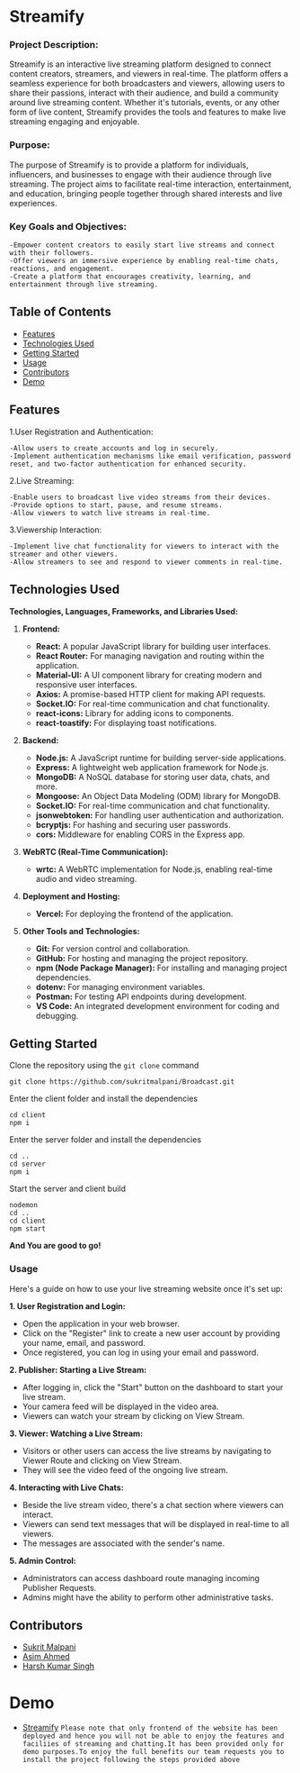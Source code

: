 # Streamify

### Project Description:

Streamify is an interactive live streaming platform designed to connect content creators, streamers, and viewers in real-time. The platform offers a seamless experience for both broadcasters and viewers, allowing users to share their passions, interact with their audience, and build a community around live streaming content. Whether it's tutorials, events, or any other form of live content, Streamify provides the tools and features to make live streaming engaging and enjoyable.

### Purpose:

The purpose of Streamify is to provide a platform for individuals, influencers, and businesses to engage with their audience through live streaming. The project aims to facilitate real-time interaction, entertainment, and education, bringing people together through shared interests and live experiences.

### Key Goals and Objectives:

    -Empower content creators to easily start live streams and connect with their followers.
    -Offer viewers an immersive experience by enabling real-time chats, reactions, and engagement.
    -Create a platform that encourages creativity, learning, and entertainment through live streaming.

## Table of Contents

- [Features](#features)
- [Technologies Used](#technologies-used)
- [Getting Started](#getting-started)
- [Usage](#usage)
- [Contributors](#contributors)
- [Demo](#demo)

## Features

1.User Registration and Authentication:

    -Allow users to create accounts and log in securely.
    -Implement authentication mechanisms like email verification, password reset, and two-factor authentication for enhanced security.

2.Live Streaming:

    -Enable users to broadcast live video streams from their devices.
    -Provide options to start, pause, and resume streams.
    -Allow viewers to watch live streams in real-time.

3.Viewership Interaction:

    -Implement live chat functionality for viewers to interact with the streamer and other viewers.
    -Allow streamers to see and respond to viewer comments in real-time.

## Technologies Used

**Technologies, Languages, Frameworks, and Libraries Used:**

1. **Frontend:**

   - **React:** A popular JavaScript library for building user interfaces.
   - **React Router:** For managing navigation and routing within the application.
   - **Material-UI:** A UI component library for creating modern and responsive user interfaces.
   - **Axios:** A promise-based HTTP client for making API requests.
   - **Socket.IO:** For real-time communication and chat functionality.
   - **react-icons:** Library for adding icons to components.
   - **react-toastify:** For displaying toast notifications.

2. **Backend:**

   - **Node.js:** A JavaScript runtime for building server-side applications.
   - **Express:** A lightweight web application framework for Node.js.
   - **MongoDB:** A NoSQL database for storing user data, chats, and more.
   - **Mongoose:** An Object Data Modeling (ODM) library for MongoDB.
   - **Socket.IO:** For real-time communication and chat functionality.
   - **jsonwebtoken:** For handling user authentication and authorization.
   - **bcryptjs:** For hashing and securing user passwords.
   - **cors:** Middleware for enabling CORS in the Express app.

3. **WebRTC (Real-Time Communication):**

   - **wrtc:** A WebRTC implementation for Node.js, enabling real-time audio and video streaming.

4. **Deployment and Hosting:**

   - **Vercel:** For deploying the frontend of the application.

5. **Other Tools and Technologies:**

   - **Git:** For version control and collaboration.
   - **GitHub:** For hosting and managing the project repository.
   - **npm (Node Package Manager):** For installing and managing project dependencies.
   - **dotenv:** For managing environment variables.
   - **Postman:** For testing API endpoints during development.
   - **VS Code:** An integrated development environment for coding and debugging.

## Getting Started

Clone the repository using the `git clone` command

```
git clone https://github.com/sukritmalpani/Broadcast.git

```

Enter the client folder and install the dependencies

```
cd client
npm i
```

Enter the server folder and install the dependencies

```
cd ..
cd server
npm i
```

Start the server and client build

```
nodemon
cd ..
cd client
npm start
```

**And You are good to go!**

### Usage

Here's a guide on how to use your live streaming website once it's set up:

**1. User Registration and Login:**

- Open the application in your web browser.
- Click on the "Register" link to create a new user account by providing your name, email, and password.
- Once registered, you can log in using your email and password.

**2. Publisher: Starting a Live Stream:**

- After logging in, click the "Start" button on the dashboard to start your live stream.
- Your camera feed will be displayed in the video area.
- Viewers can watch your stream by clicking on View Stream.

**3. Viewer: Watching a Live Stream:**

- Visitors or other users can access the live streams by navigating to Viewer Route and clicking on View Stream.
- They will see the video feed of the ongoing live stream.

**4. Interacting with Live Chats:**

- Beside the live stream video, there's a chat section where viewers can interact.
- Viewers can send text messages that will be displayed in real-time to all viewers.
- The messages are associated with the sender's name.

**5. Admin Control:**

- Administrators can access dashboard route managing incoming Publisher Requests.
- Admins might have the ability to perform other administrative tasks.

## Contributors

- [Sukrit Malpani](https://github.com/sukritmalpani)
- [Asim Ahmed](https://github.com/mohammedasimahmed)
- [Harsh Kumar Singh](https://github.com/Harshs0891)

# Demo

- [Streamify](https://streamify-official.vercel.app)
  `Please note that only frontend of the website has been deployed and hence you will not be able to enjoy the features and faciliies of streaming and chatting.It has been provided only for demo purposes.To enjoy the full benefits our team requests you to install the project following the steps provided above`
